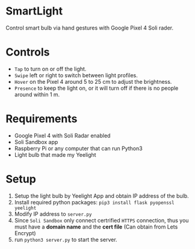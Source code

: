 # SmartLight
Control smart bulb via hand gestures with Google Pixel 4 Soli rader.

# Controls
- `Tap` to turn on or off the light.
- `Swipe` left or right to switch between light profiles.
- `Hover` on the Pixel 4 around 5 to 25 cm to adjust the brightness.
- `Presence` to keep the light on, or it will turn off if there is no people around within 1 m.

# Requirements
- Google Pixel 4 with Soli Radar enabled
- Soli Sandbox app
- Raspberry Pi or any computer that can run Python3
- Light bulb that made my Yeelight

# Setup
1. Setup the light bulb by Yeelight App and obtain IP address of the bulb.
2. Install required python packages: `pip3 install flask pyopenssl yeelight`
3. Modify IP address to `server.py`
4. Since `Soli Sandbox` only connect certrified `HTTPS` connection, thus you must have a **domain name** and the **cert file** (Can obtain from Lets Encrypt)
5. run `python3 server.py` to start the server.